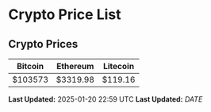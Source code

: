 # Crypto Price List

## Crypto Prices
| Bitcoin | Ethereum | Litecoin |
| ------- | -------- | -------- |
| $103573 | $3319.98 | $119.16 |
**Last Updated:** 2025-01-20 22:59 UTC
**Last Updated:** $DATE$
